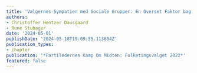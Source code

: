 ```yaml
---
title: 'Vælgernes Sympatier med Sociale Grupper: En Overset Faktor bag Partivalg'
authors:
- Christoffer Hentzer Dausgaard
- Rune Stubager
date: '2024-05-01'
publishDate: '2024-05-18T19:09:55.113684Z'
publication_types:
- chapter
publication: '*Partiledernes Kamp Om Midten: Folketingsvalget 2022*'
featured: false
---
```

